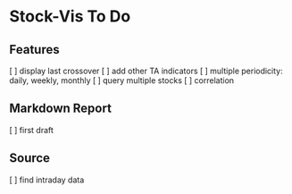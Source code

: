 

# Stock-Vis To Do

## Features  
[ ] display last crossover
[ ] add other TA indicators
[ ] multiple periodicity: daily, weekly, monthly
[ ] query multiple stocks
[ ] correlation



## Markdown Report
[ ] first draft



## Source
[ ] find intraday data